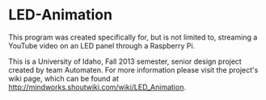 LED-Animation
=============

This program was created specifically for, but is not limited to, streaming a YouTube video on an LED panel through a Raspberry Pi. 

This is a University of Idaho, Fall 2013 semester, senior design project created by team Automaten. For more information please visit the project's wiki page, which can be found at http://mindworks.shoutwiki.com/wiki/LED_Animation. 
